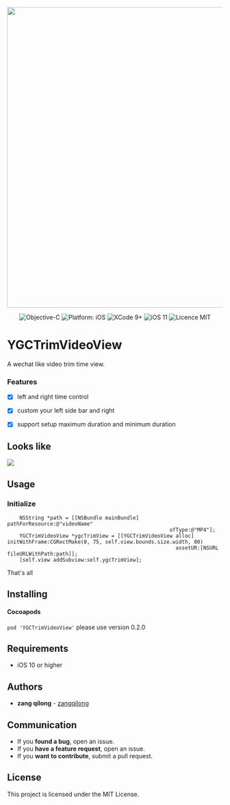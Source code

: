<div align = "center">
<img src="https://ws1.sinaimg.cn/large/006tNc79ly1fo0zzmjr5mj30jg05kq4a.jpg" width="700" />
</div>

<p align="center">
<img src="https://img.shields.io/badge/ObjC-2.0-orange.svg" alt="Objective-C"/>
<img src="https://img.shields.io/badge/platform-iOS-brightgreen.svg" alt="Platform: iOS"/>
<img src="https://img.shields.io/badge/Xcode-9%2B-brightgreen.svg" alt="XCode 9+"/>
<img src="https://img.shields.io/badge/iOS-11%2B-brightgreen.svg" alt="iOS 11"/>
<img src="https://img.shields.io/badge/licence-MIT-lightgray.svg" alt="Licence MIT"/>
</a>
</p>

# YGCTrimVideoView

A wechat like video trim time view.



### Features
- [x] left and right time control
- [x] custom your left side bar and right
- [x] support setup maximum duration and minimum duration


## Looks like
![](https://ws2.sinaimg.cn/large/006tNc79ly1fo15brtdgkg30cz0p8qv6.gif)
## Usage
### Initialize

```  
    NSString *path = [[NSBundle mainBundle] pathForResource:@"videoName"
                                                     ofType:@"MP4"];
    YGCTrimVideoView *ygcTrimView = [[YGCTrimVideoView alloc] initWithFrame:CGRectMake(0, 75, self.view.bounds.size.width, 80)
                                                       assetUR:[NSURL fileURLWithPath:path]];
    [self.view addSubview:self.ygcTrimView];
```
That's all




## Installing

#### Cocoapods
`pod 'YGCTrimVideoView'`
 please use version 0.2.0

## Requirements

* iOS 10 or higher

## Authors

* **zang qilong** -  [zangqilong](https://github.com/zangqilong198812)

## Communication

* If you **found a bug**, open an issue.
* If you **have a feature request**, open an issue.
* If you **want to contribute**, submit a pull request.

## License

This project is licensed under the MIT License.


